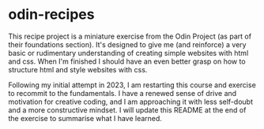 # odin-recipes

This recipe project is a miniature exercise from the Odin Project 
(as part of their foundations section). It's designed to give me 
(and reinforce) a very basic or rudimentary understanding of creating 
simple websites with html and css. When I'm finished I should have an 
even better grasp on how to structure html and style websites with 
css.

Following my initial attempt in 2023, I am restarting this course
and exercise to recommit to the fundamentals. I have a renewed
sense of drive and motivation for creative coding, and I am
approaching it with less self-doubt and a more constructive
mindset. I will update this README at the end of the exercise to
summarise what I have learned.